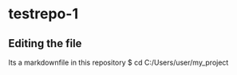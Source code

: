 # testrepo-1

## Editing the file

Its a markdownfile in this repository
$ cd C:/Users/user/my_project
